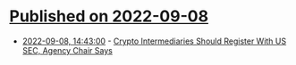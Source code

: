 # [Published on 2022-09-08](index.md)

* [2022-09-08, 14:43:00](https://news.slashdot.org/story/22/09/08/1443231/crypto-intermediaries-should-register-with-us-sec-agency-chair-says?utm_source=rss1.0mainlinkanon&utm_medium=feed) - [Crypto Intermediaries Should Register With US SEC, Agency Chair Says](https://news.slashdot.org/story/22/09/08/1443231/crypto-intermediaries-should-register-with-us-sec-agency-chair-says?utm_source=rss1.0mainlinkanon&utm_medium=feed)
